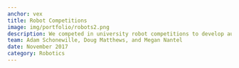 ```yaml
---
anchor: vex
title: Robot Competitions
image: img/portfolio/robots2.png
description: We competed in university robot competitions to develop autonomous robots tasked to detect and retrieve items with VEX components. The tasks are to be completed in 8 hours and is after presented to a judging panel. See the competition outcomes and robots in action at my <a href="hhttps://goo.gl/ehABY5">git page</a>!
team: Adam Schonewille, Doug Matthews, and Megan Nantel
date: November 2017
category: Robotics
---
```

